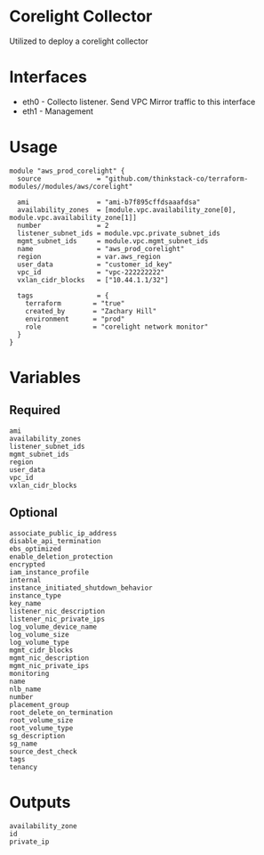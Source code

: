 # Corelight Collector
Utilized to deploy a corelight collector

# Interfaces
- eth0 - Collecto listener. Send VPC Mirror traffic to this interface
- eth1 - Management

# Usage
    module "aws_prod_corelight" {
      source              = "github.com/thinkstack-co/terraform-modules//modules/aws/corelight"
      
      ami                 = "ami-b7f895cffdsaaafdsa"
      availability_zones  = [module.vpc.availability_zone[0], module.vpc.availability_zone[1]]
      number              = 2
      listener_subnet_ids = module.vpc.private_subnet_ids
      mgmt_subnet_ids     = module.vpc.mgmt_subnet_ids
      name                = "aws_prod_corelight"
      region              = var.aws_region
      user_data           = "customer_id_key"
      vpc_id              = "vpc-222222222"
      vxlan_cidr_blocks   = ["10.44.1.1/32"]
      
      tags                = {
        terraform        = "true"
        created_by       = "Zachary Hill"
        environment      = "prod"
        role             = "corelight network monitor"
      }
    }

# Variables
## Required
    ami
    availability_zones
    listener_subnet_ids
    mgmt_subnet_ids
    region
    user_data
    vpc_id
    vxlan_cidr_blocks

## Optional
    associate_public_ip_address
    disable_api_termination
    ebs_optimized
    enable_deletion_protection
    encrypted
    iam_instance_profile
    internal
    instance_initiated_shutdown_behavior
    instance_type
    key_name
    listener_nic_description
    listener_nic_private_ips
    log_volume_device_name
    log_volume_size
    log_volume_type
    mgmt_cidr_blocks
    mgmt_nic_description
    mgmt_nic_private_ips
    monitoring
    name
    nlb_name
    number
    placement_group
    root_delete_on_termination
    root_volume_size
    root_volume_type
    sg_description
    sg_name
    source_dest_check
    tags
    tenancy

# Outputs
    availability_zone
    id
    private_ip
